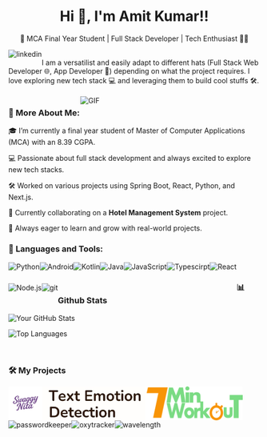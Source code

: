 <h1 align="center">Hi 👋, I'm Amit Kumar!!</h1>

<p align="center">
  🚀 MCA Final Year Student | Full Stack Developer | Tech Enthusiast 👨‍💻  
</p>
<a href='www.linkedin.com/in/amit-roy-b887a416a/'><img align='left' alt="linkedin" src="https://raw.githubusercontent.com/rahul-jha98/rahul-jha98/561d474902b59c7429ec22bb73e225696c27b202/assets/linkedin.svg" height='18px'/></a>


<br>
I am a versatilist and easily adapt to different hats (Full Stack Web Developer 🌐, App Developer 📱) depending on what the project requires. I love exploring new tech stack 💻 and leveraging them to build cool stuffs 🛠️. 
<br/>
<br/>

<img align="right" alt="GIF" src="https://github.com/SP-XD/SP-XD/blob/main/images/dev-working_rounded.gif?raw=true"  width="360px"/>
  
### 🧐 More About Me:

🎓 I’m currently a final year student of Master of Computer Applications (MCA) with an 8.39 CGPA.

💻 Passionate about full stack development and always excited to explore new tech stacks.  

🛠️ Worked on various projects using Spring Boot, React, Python, and Next.js.  

🏨 Currently collaborating on a **Hotel Management System** project.  

🌱 Always eager to learn and grow with real-world projects.  



### 🔨 Languages and Tools:

<a href="https://www.python.org" target="_blank"><img align="left" alt="Python" height ="42px" src="https://raw.githubusercontent.com/rahul-jha98/github_readme_icons/main/language_and_tools/square/python/python.svg"></a>
<a href="https://developer.android.com" target="_blank"> <img align="left" alt="Android" height ="42px" src="https://raw.githubusercontent.com/rahul-jha98/github_readme_icons/main/language_and_tools/square/android/android.svg"> </a>
<a href="https://kotlinlang.org" target="_blank"><img align="left" alt="Kotlin" height ="42px" src="https://raw.githubusercontent.com/rahul-jha98/github_readme_icons/main/language_and_tools/square/kotlin/kotlin.svg"></a>
<a href="https://www.java.com" target="_blank"><img align="left" alt="Java" height ="42px" src="https://raw.githubusercontent.com/rahul-jha98/github_readme_icons/main/language_and_tools/square/java/java.svg"></a>

<a href="https://developer.mozilla.org/en-US/docs/Web/JavaScript" target="_blank"> <img align="left" alt="JavaScript" height ="42px"  src="https://raw.githubusercontent.com/rahul-jha98/github_readme_icons/main/language_and_tools/square/javascript/javascript.svg"> </a>
<a href="https://www.typescriptlang.org/" target="_blank"><img align="left" alt="Typescirpt" height ="42px" src="https://raw.githubusercontent.com/rahul-jha98/github_readme_icons/main/language_and_tools/square/typescript/typescript.svg"></a>
<a href="https://reactjs.org/" target="_blank"> <img align="left" alt="React" height ="42px" src="https://raw.githubusercontent.com/rahul-jha98/github_readme_icons/main/language_and_tools/square/react/react.svg"></a>
<a href="https://nodejs.org" target="_blank"><img align="left" alt="Node.js" height ="42px" src="https://raw.githubusercontent.com/rahul-jha98/github_readme_icons/main/language_and_tools/square/node/node.svg"></a>
<a href="https://git-scm.com/" target="_blank"> <img src="https://raw.githubusercontent.com/rahul-jha98/github_readme_icons/main/language_and_tools/square/git-scm/git-scm.svg" align="left" alt="git" height='42px'/> </a>

<br>


### 📊 Github Stats

![Your GitHub Stats](https://github-readme-stats.vercel.app/api?username=amitroy25&show_icons=true&theme=transparent)

![Top Languages](https://github-readme-stats.vercel.app/api/top-langs/?username=amitroy25&layout=compact&theme=transparent)


<br>

### 🛠️ My Projects
<a href="https://github.com/amitroy25/swaggynita" target="_blank"> <img alt="swaggyNITA" src="https://github.com/amitroy25/swaggynita/blob/main/logo.png" height="68" align="left"> </a>
<a href="https://github.com/amitroy25/emotion-detection" target="_blank"> <img alt="emtion detection" src="https://github.com/amitroy25/emotion-detection/blob/main/logo1.png"  height="68" align="left"> </a>
<a href="https://github.com/amitroy25/WorkoutApp" target="_blank"> <img alt="workou_app" src="https://github.com/amitroy25/WorkoutApp/blob/master/logo.png" height="68" align="left"> </a>
<a href="" target="_blank"> <img alt="passwordkeeper" src="./projects/passwordkeeper.svg" height="68" align="left"> </a>
<a href="" target="_blank"> <img alt="oxytracker" src="./projects/oxytracker.svg" height="68" align="left"> </a>
<a href="" target="_blank"> <img alt="wavelength" src="./projects/wavelength.svg" height="68" align="left"> </a>



